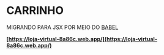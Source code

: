 
# CARRINHO

MIGRANDO PARA JSX POR MEIO DO [BABEL](https://babeljs.io/)


**[https://loja-virtual-8a86c.web.app/](https://loja-virtual-8a86c.web.app/)**


